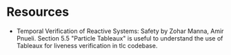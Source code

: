 # Resources
* Temporal Verification of Reactive Systems: Safety by Zohar Manna, Amir Pnueli. Section 5.5 "Particle Tableaux" is useful to understand the use of Tableaux for liveness verification in tlc codebase. 